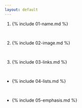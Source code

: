 ```yaml
---
layout: default
---
```


1. {% include 01-name.md %}

<br>

2. {% include 02-image.md %}

<br>

3. {% include 03-links.md %}

<br>

- {% include 04-lists.md %}

<br>

- {% include 05-emphasis.md %}
